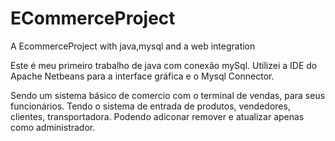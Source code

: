 # ECommerceProject
 A EcommerceProject with java,mysql and a web integration

Este é meu primeiro trabalho de java com conexão mySql.
Utilizei a IDE do Apache Netbeans para a interface gráfica e o Mysql Connector.

Sendo um sistema básico de comercio com o terminal de vendas, para seus funcionários.
Tendo o sistema de entrada de produtos, vendedores, clientes, transportadora.
Podendo adiconar remover e atualizar apenas como administrador. 

